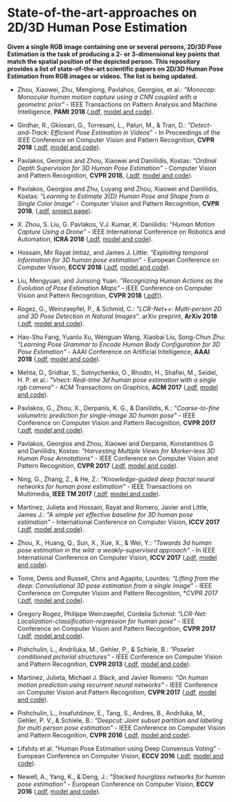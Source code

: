 # State-of-the-art-approaches on 2D/3D Human Pose Estimation

**Given a single RGB image containing one or several persons, 2D/3D Pose Estimation is the task of producing a 2- or 3-dimensional  key points that match the spatial position of the depicted person. This repository provides a list of state-of-the-art scientific papers on 2D/3D Human Pose Estimation from RGB images or videos. The list is being updated.**


* Zhou, Xiaowei, Zhu, Menglong, Pavlahos, Georgios, et al.: *"Monocap: Monocular human motion capture using a CNN coupled with a geometric prior"* - IEEE Transactions on Pattern Analysis and Machine Intelligence, **PAMI 2018** ([.pdf](https://arxiv.org/pdf/1701.02354.pdf), [model and code](https://github.com/daniilidis-group/monocap)).


* Girdhar, R., Gkioxari, G., Torresani, L., Paluri, M., & Tran, D.: *"Detect-and-Track: Efficient Pose Estimation in Videos"* - In Proceedings of the IEEE Conference on Computer Vision and Pattern Recognition, **CVPR 2018** ([.pdf](https://arxiv.org/pdf/1712.09184.pdf), [model and code](https://rohitgirdhar.github.io/DetectAndTrack/)).


* Pavlakos, Georgios and Zhou, Xiaowei and Daniilidis, Kostas: *"Ordinal Depth Supervision for 3D Human Pose Estimation"* - Computer Vision and Pattern Recognition, **CVPR 2018**, ([.pdf](http://openaccess.thecvf.com/content_cvpr_2018/papers/Pavlakos_Ordinal_Depth_Supervision_CVPR_2018_paper.pdf), [model and code](https://www.seas.upenn.edu/~pavlakos/projects/ordinal/)).


* Pavlakos, Georgios and Zhu, Luyang and Zhou, Xiaowei and Daniilidis, Kostas: *"Learning to Estimate 3{D} Human Pose and Shape from a Single Color Image"* - Computer Vision and Pattern Recognition, **CVPR 2018**, ([.pdf](https://arxiv.org/pdf/1805.04092.pdf), [project page](https://www.seas.upenn.edu/~pavlakos/projects/humanshape/)).


* X. Zhou, S. Liu, G. Pavlakos, V.J. Kumar, K. Daniilidis: *"Human Motion Capture Using a Drone"* - IEEE International Conference on Robotics and Automation, **ICRA 2018** ([.pdf](http://www.cis.upenn.edu/~kostas/mypub.dir/xiaowei18icra.pdf), [model and code](https://github.com/daniilidis-group/drocap)).


* Hossain, Mir Rayat Imtiaz, and James J. Little: *"Exploiting temporal information for 3D human pose estimation"* -  European Conference on Computer Vision, **ECCV 2018** ([.pdf](https://arxiv.org/pdf/1711.08585.pdf), [model and code](https://github.com/rayat137/Pose_3D)).


* Liu, Mengyuan, and Junsong Yuan. *"Recognizing Human Actions as the Evolution of Pose Estimation Maps"* - IEEE Conference on Computer Vision and Pattern Recognition, **CVPR 2018** ([.pdf](http://openaccess.thecvf.com/content_cvpr_2018/papers/Liu_Recognizing_Human_Actions_CVPR_2018_paper.pdf))).


* Rogez, G., Weinzaepfel, P., & Schmid, C.: *"LCR-Net++: Multi-person 2D and 3D Pose Detection in Natural Images"*. arXiv preprint,  **ArXiv 2018**  ([.pdf](https://arxiv.org/pdf/1803.00455.pdf), [model and code](https://thoth.inrialpes.fr/src/LCR-Net/)).


* Hao-Shu Fang, Yuanlu Xu, Wenguan Wang, Xiaobai Liu, Song-Chun Zhu: *"Learning Pose Grammar to Encode Human Body Configuration for 3D Pose Estimation"* - AAAI Conference on Artificial Intelligence, **AAAI 2018** ([.pdf](https://arxiv.org/pdf/1710.06513.pdf), [model and code](https://bitbucket.org/merayxu/3dpose_grammar/src/master/)).


* Mehta, D., Sridhar, S., Sotnychenko, O., Rhodin, H., Shafiei, M., Seidel, H. P. et al.: *"Vnect: Real-time 3d human pose estimation with a single rgb camera"* - ACM Transactions on Graphics, **ACM 2017** ([.pdf](https://arxiv.org/pdf/1705.01583.pdf), [model and code](http://gvv.mpi-inf.mpg.de/projects/VNect/)).


* Pavlakos, G., Zhou, X., Derpanis, K. G., & Daniilidis, K.: *"Coarse-to-fine volumetric prediction for single-image 3D human pose"* - IEEE Conference on Computer Vision and Pattern Recognition, **CVPR 2017** ([.pdf](http://openaccess.thecvf.com/content_cvpr_2017/papers/Pavlakos_Coarse-To-Fine_Volumetric_Prediction_CVPR_2017_paper.pdf), [model and code](https://www.seas.upenn.edu/~pavlakos/projects/volumetric/)).


* Pavlakos, Georgios and Zhou, Xiaowei and Derpanis, Konstantinos G and Daniilidis, Kostas: *"Harvesting Multiple Views for Marker-less 3D Human Pose Annotations"* - IEEE Conference on Computer Vision and Pattern Recognition, **CVPR 2017** ([.pdf](https://www.seas.upenn.edu/~pavlakos/projects/harvesting/files/harvesting.pdf), [model and code](https://github.com/geopavlakos/harvesting/)).


* Ning, G., Zhang, Z., & He, Z.: *"Knowledge-guided deep fractal neural networks for human pose estimation"* - IEEE Transactions on Multimedia, **IEEE TM 2017** ([.pdf](https://arxiv.org/pdf/1705.02407.pdf), [model and code](https://github.com/Guanghan/GNet-pose)).


* Martinez, Julieta and Hossain, Rayat and Romero, Javier and Little, James J.: *"A simple yet effective baseline for 3D human pose estimation"* - International Conference on Computer Vision, **ICCV 2017** ([.pdf](https://arxiv.org/pdf/1705.03098.pdf
), [model and code](https://github.com/una-dinosauria/3d-pose-baseline)).


* Zhou, X., Huang, Q., Sun, X., Xue, X., & Wei, Y.: *"Towards 3d human pose estimation in the wild: a weakly-supervised approach"* - In IEEE International Conference on Computer Vision, **ICCV 2017** ([.pdf](http://openaccess.thecvf.com/content_ICCV_2017/papers/Zhou_Towards_3D_Human_ICCV_2017_paper.pdf
), [model and code](https://github.com/xingyizhou/pose-hg-3d)).


* Tome, Denis and Russell, Chris and Agapito, Lourdes: *"Lifting from the deep: Convolutional 3D pose estimation from a single image"* - IEEE Conference on Computer Vision and Pattern Recognition, **CVPR 2017*  ([.pdf](https://arxiv.org/pdf/1701.00295.pdf
), [model and code](https://github.com/DenisTome/Lifting-from-the-Deep-release)).


* Gregory Rogez, Philippe Weinzaepfel, Cordelia Schmid: *"LCR-Net: Localization-classification-regression for human pose"* - IEEE Conference on Computer Vision and Pattern Recognition, **CVPR 2017** ([.pdf](http://openaccess.thecvf.com/content_cvpr_2017/papers/Rogez_LCR-Net_Localization-Classification-Regression_for_CVPR_2017_paper.pdf), [model and code](https://thoth.inrialpes.fr/src/LCR-Net/)).


* Pishchulin, L., Andriluka, M., Gehler, P., & Schiele, B.: *"Poselet conditioned pictorial structures"* - IEEE Conference on Computer Vision and Pattern Recognition, **CVPR 2013** ([.pdf](https://www.cv-foundation.org/openaccess/content_cvpr_2013/papers/Pishchulin_Poselet_Conditioned_Pictorial_2013_CVPR_paper.pdf), [model and code](https://www.mpi-inf.mpg.de/departments/computer-vision-and-multimodal-computing/research/people-detection-pose-estimation-and-tracking/poselet-conditioned-pictorial-structures/)).


* Martinez, Julieta, Michael J. Black, and Javier Romero: *"On human motion prediction using recurrent neural networks"* - IEEE Conference on Computer Vision and Pattern Recognition, **CVPR 2017** ([.pdf](https://arxiv.org/pdf/1705.02445.pdf), [model and code](https://github.com/una-dinosauria/human-motion-prediction)).


* Pishchulin, L., Insafutdinov, E., Tang, S., Andres, B., Andriluka, M., Gehler, P. V., & Schiele, B.: *"Deepcut: Joint subset partition and labeling for multi person pose estimation"* - IEEE Conference on Computer Vision and Pattern Recognition, **CVPR 2016** ([.pdf](http://pose.mpi-inf.mpg.de/contents/pishchulin16cvpr.pdf), [model and code](http://pose.mpi-inf.mpg.de/)).


* Lifshits et al. "Human Pose Estimation using Deep Consensus Voting" - European Conference on Computer Vision, **ECCV 2016** ([.pdf](https://arxiv.org/pdf/1603.08212.pdf), [model and code](https://github.com/italif/deep-voting-hpe)).


* Newell, A., Yang, K., & Deng, J.: *"Stacked hourglass networks for human pose estimation"* - European Conference on Computer Vision, **ECCV 2016** ([.pdf](https://arxiv.org/pdf/1603.06937.pdf), [model and code](https://github.com/princeton-vl/pose-hg-demo)).









